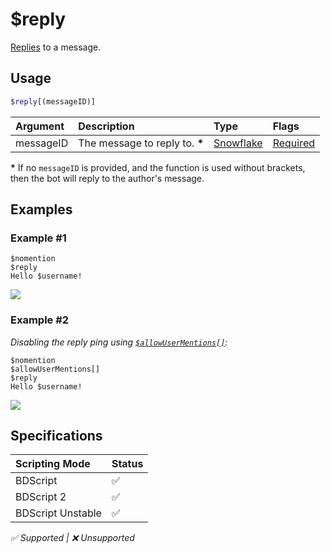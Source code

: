 # $reply
[Replies](https://support.discord.com/hc/en-us/articles/360057382374-Replies-FAQ) to a message.

## Usage
```php
$reply[(messageID)]
```

| Argument | Description | Type | Flags |
| :---- | :---- | :---- | :---- |
| messageID | The message to reply to. **\***| [Snowflake](/src/resources/arguments/types.md#snowflake) | [Required](/src/resources/arguments/flags.md#required)

**\*** If no `messageID` is provided, and the function is used without brackets, then the bot will reply to the author's message.

## Examples
### Example #1
```
$nomention
$reply
Hello $username!
```
![](https://user-images.githubusercontent.com/69215413/126919464-204a6169-2acb-4237-b9f4-08bc04d786bf.png)


### Example #2
*Disabling the reply ping using [`$allowUserMentions[]`](./allowUserMentions.md):*
```
$nomention
$allowUserMentions[]
$reply
Hello $username!
```
![](https://user-images.githubusercontent.com/69215413/148702036-bf45e510-59a6-47cd-bbfa-194f1e590e21.png)

## Specifications
| Scripting Mode | Status
| :---- | :---- |
| BDScript | ✅ |
| BDScript 2 | ✅ |
| BDScript Unstable | ✅ |

*✅ Supported | ❌ Unsupported*